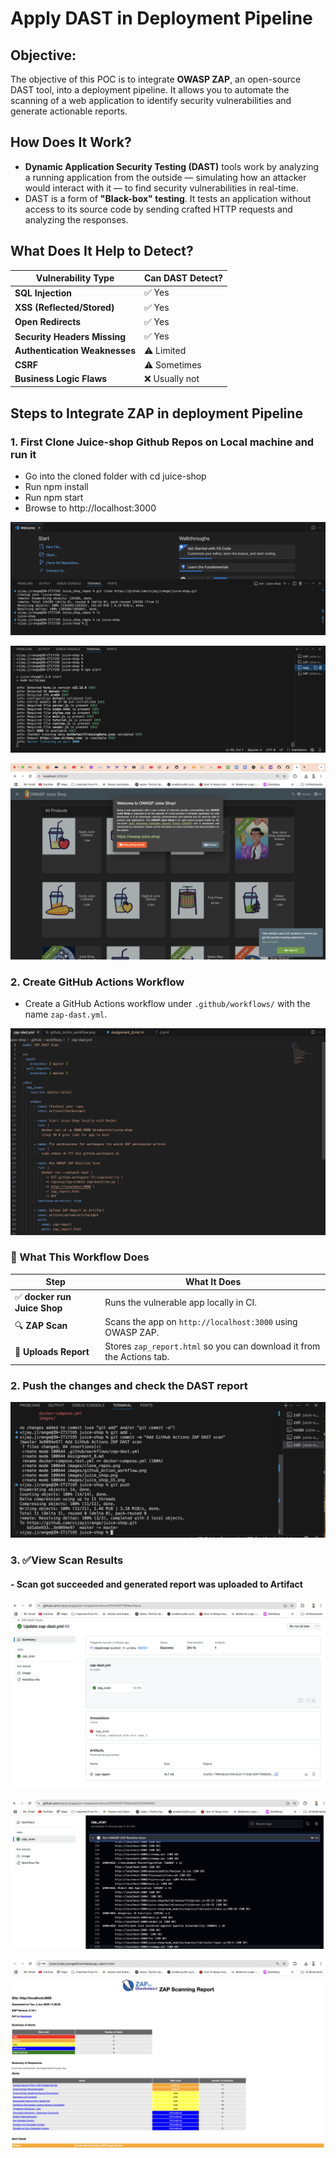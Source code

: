 # Apply DAST in Deployment Pipeline

## Objective:
The objective of this POC is to integrate **OWASP ZAP**, an open-source DAST tool, into a deployment pipeline. It allows you to automate the scanning of a web application to identify security vulnerabilities and generate actionable reports.

## How Does It Work?
- **Dynamic Application Security Testing (DAST)** tools work by analyzing a running application from the outside — simulating how an attacker would interact with it — to find security vulnerabilities in real-time.
- DAST is a form of **"Black-box" testing**. It tests an application without access to its source code by sending crafted HTTP requests and analyzing the responses.


## What Does It Help to Detect?

| Vulnerability Type         | Can DAST Detect?       |
|----------------------------|------------------------|
| **SQL Injection**          | ✅ Yes                |
| **XSS (Reflected/Stored)** | ✅ Yes                |
| **Open Redirects**         | ✅ Yes                |
| **Security Headers Missing** | ✅ Yes             |
| **Authentication Weaknesses** | ⚠️ Limited        |
| **CSRF**                   | ⚠️ Sometimes          |
| **Business Logic Flaws**   | ❌ Usually not         |


## Steps to Integrate ZAP in deployment Pipeline

### 1. First Clone Juice-shop Github Repos on Local machine and run it

 - Go into the cloned folder with cd juice-shop
 - Run npm install
 - Run npm start
 - Browse to http://localhost:3000

![Juice Shop Repos](images/clone_repos.png)

![Juice Shop App started Locally](images/juice_shop.png)

![Juice Shop started Locally](images/juice_shop_UI.png)


### 2. Create GitHub Actions Workflow 

- Create a GitHub Actions workflow under `.github/workflows/` with the name `zap-dast.yml`.

![GitHub Action workflow](images/workflow_yml.png)

### 📝 What This Workflow Does

| Step                        | What It Does                                           |
|-----------------------------|-------------------------------------------------------|
| ✅ **docker run Juice Shop** | Runs the vulnerable app locally in CI.                |
| 🔍 **ZAP Scan**             | Scans the app on `http://localhost:3000` using OWASP ZAP. |
| 📄 **Uploads Report**       | Stores `zap_report.html` so you can download it from the Actions tab. |


### 2. Push the changes and check the DAST report

![Code commit](images/push_commit.png)


### 3. ✅View Scan Results

#### - Scan got succeeded and generated report was uploaded to Artifact

![DAST Scan](images/DAST_Scan.png)


![DAST Scan Logs](images/Scan_logs.png)

![ZAP Scan Report](images/ZAP_Report.png)


